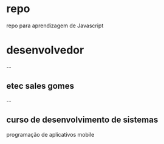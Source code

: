 # repo
repo para aprendizagem de Javascript
# desenvolvedor
--
## etec sales gomes
--
## curso de desenvolvimento de sistemas
programação de aplicativos mobile
